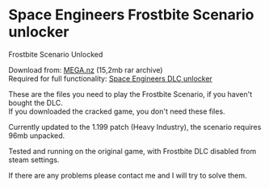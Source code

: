 # Space Engineers Frostbite Scenario unlocker
Frostbite Scenario Unlocked

Download from: [MEGA.nz](https://mega.nz/file/3YpzVAgS#mdrQ2Y8Hrh24-sT_ytH38km8kekBj7PByU36CZKIrSw) (15,2mb rar archive)  
Required for full functionality: [Space Engineers DLC unlocker](https://github.com/Lamer87/Space_Engineers_DLC_unlocker)

These are the files you need to play the Frostbite Scenario, if you haven't bought the DLC.  
If you downloaded the cracked game, you don't need these files.

Currently updated to the 1.199 patch (Heavy Industry), the scenario requires 96mb unpacked.

Tested and running on the original game, with Frostbite DLC disabled from steam settings.

If there are any problems please contact me and I will try to solve them.
